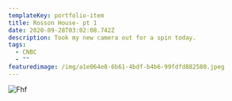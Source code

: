 ```yaml
---
templateKey: portfolio-item
title: Rosson House- pt 1
date: 2020-09-28T03:02:08.742Z
description: Took my new camera out for a spin today.
tags:
  - CNBC
  - ""
featuredimage: /img/a1e064e8-6b61-4bdf-b4b6-99fdfd882580.jpeg
---
```

![Fhf](/img/a1e064e8-6b61-4bdf-b4b6-99fdfd882580.jpeg "Sndn")